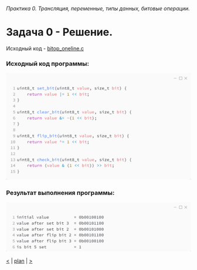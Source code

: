 _Практика 0. Трансляция, переменные, типы данных, битовые операции._

# Задача 0 - Решение.

Исходный код - [bitop_oneline.c](../src/bitop_oneline.c)

### Исходный код программы:
![](images/bitop_oneline_code.png)

### Результат выполнения программы:
![](images/bitop_oneline_out.png)

[<](4.md) | [plan](../practice.md) | [>](6.md)
